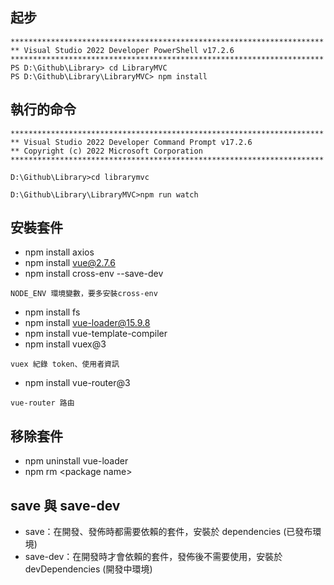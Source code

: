 ﻿## 起步
```
**********************************************************************
** Visual Studio 2022 Developer PowerShell v17.2.6
**********************************************************************
PS D:\Github\Library> cd LibraryMVC
PS D:\Github\Library\LibraryMVC> npm install
```
## 執行的命令
```
**********************************************************************
** Visual Studio 2022 Developer Command Prompt v17.2.6
** Copyright (c) 2022 Microsoft Corporation
**********************************************************************

D:\Github\Library>cd librarymvc

D:\Github\Library\LibraryMVC>npm run watch
```

## 安裝套件
* npm install axios
* npm install vue@2.7.6
* npm install cross-env --save-dev
```
NODE_ENV 環境變數，要多安裝cross-env
```
* npm install fs
* npm install vue-loader@15.9.8
* npm install vue-template-compiler
* npm install vuex@3
```
vuex 紀錄 token、使用者資訊
```
* npm install vue-router@3
```
vue-router 路由
```
## 移除套件
* npm uninstall vue-loader
* npm rm \<package name\>
## save 與 save-dev
* save：在開發、發佈時都需要依賴的套件，安裝於 dependencies (已發布環境)
* save-dev：在開發時才會依賴的套件，發佈後不需要使用，安裝於 devDependencies (開發中環境)

